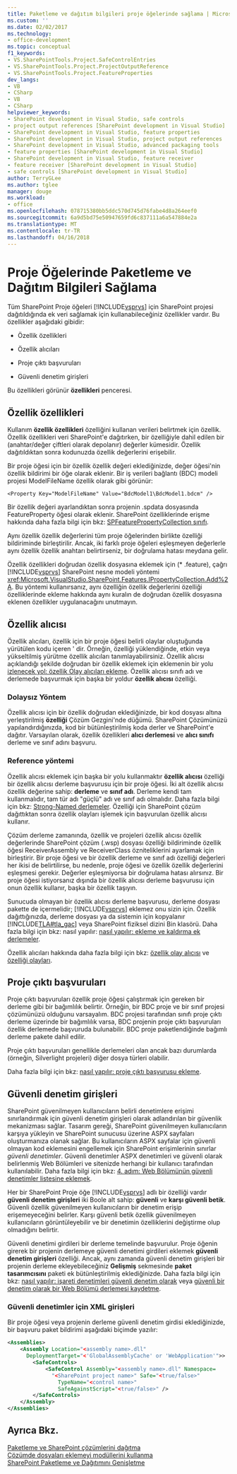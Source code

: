 ```yaml
---
title: Paketleme ve dağıtım bilgileri proje öğelerinde sağlama | Microsoft Docs
ms.custom: ''
ms.date: 02/02/2017
ms.technology:
- office-development
ms.topic: conceptual
f1_keywords:
- VS.SharePointTools.Project.SafeControlEntries
- VS.SharePointTools.Project.ProjectOutputReference
- VS.SharePointTools.Project.FeatureProperties
dev_langs:
- VB
- CSharp
- VB
- CSharp
helpviewer_keywords:
- SharePoint development in Visual Studio, safe controls
- project output references [SharePoint development in Visual Studio]
- SharePoint development in Visual Studio, feature properties
- SharePoint development in Visual Studio, project output references
- SharePoint development in Visual Studio, advanced packaging tools
- feature properties [SharePoint development in Visual Studio]
- SharePoint development in Visual Studio, feature receiver
- feature receiver [SharePoint development in Visual Studio]
- safe controls [SharePoint development in Visual Studio]
author: TerryGLee
ms.author: tglee
manager: douge
ms.workload:
- office
ms.openlocfilehash: 078715380bb5ddc570d745d76fabe4d8a264eef0
ms.sourcegitcommit: 6a9d5bd75e50947659fd6c837111a6a547884e2a
ms.translationtype: MT
ms.contentlocale: tr-TR
ms.lasthandoff: 04/16/2018
---
```

# <a name="providing-packaging-and-deployment-information-in-project-items"></a>Proje Öğelerinde Paketleme ve Dağıtım Bilgileri Sağlama
  Tüm SharePoint Proje öğeleri [!INCLUDE[vsprvs](../sharepoint/includes/vsprvs-md.md)] için SharePoint projesi dağıtıldığında ek veri sağlamak için kullanabileceğiniz özellikler vardır. Bu özellikler aşağıdaki gibidir:  
  
-   Özellik özellikleri  
  
-   Özellik alıcıları  
  
-   Proje çıktı başvuruları  
  
-   Güvenli denetim girişleri  
  
 Bu özellikleri görünür **özellikleri** penceresi.  
  
## <a name="feature-properties"></a>Özellik özellikleri  
 Kullanım **özellik özellikleri** özelliğini kullanan verileri belirtmek için özellik. Özellik özellikleri veri SharePoint'e dağıtırken, bir özelliğiyle dahil edilen bir (anahtar/değer çiftleri olarak depolanır) değerler kümesidir. Özellik dağıtıldıktan sonra kodunuzda özellik değerlerini erişebilir.  
  
 Bir proje öğesi için bir özellik özellik değeri eklediğinizde, değer öğesi'nin özellik bildirimi bir öğe olarak eklenir. Bir iş verileri bağlantı (BDC) modeli projesi ModelFileName özellik olarak gibi görünür:  
  
```  
<Property Key="ModelFileName" Value="BdcModel1\BdcModel1.bdcm" />   
```  
  
 Bir özellik değeri ayarlandıktan sonra projenin .spdata dosyasında FeatureProperty öğesi olarak eklenir. SharePoint özelliklerinde erişme hakkında daha fazla bilgi için bkz: [SPFeaturePropertyCollection sınıfı](http://go.microsoft.com/fwlink/?LinkId=177391).  
  
 Aynı özellik özellik değerlerini tüm proje öğelerinden birlikte özelliği bildiriminde birleştirilir. Ancak, iki farklı proje öğeleri eşleşmeyen değerlerle aynı özellik özellik anahtarı belirtirseniz, bir doğrulama hatası meydana gelir.  
  
 Özellik özellikleri doğrudan özellik dosyasına eklemek için (* .feature), çağrı [!INCLUDE[vsprvs](../sharepoint/includes/vsprvs-md.md)] SharePoint nesne modeli yöntemi <xref:Microsoft.VisualStudio.SharePoint.Features.IPropertyCollection.Add%2A>. Bu yöntemi kullanırsanız, aynı özelliğin özellik değerlerini özelliği özelliklerinde ekleme hakkında aynı kuralın de doğrudan özellik dosyasına eklenen özellikler uygulanacağını unutmayın.  
  
## <a name="feature-receiver"></a>Özellik alıcısı  
 Özellik alıcıları, özellik için bir proje öğesi belirli olaylar oluştuğunda yürütülen kodu içeren ' dir. Örneğin, özelliği yüklendiğinde, etkin veya yükseltilmiş yürütme özellik alıcıları tanımlayabilirsiniz. Özellik alıcısı açıklandığı şekilde doğrudan bir özellik eklemek için eklemenin bir yolu [izlenecek yol: özellik Olay alıcıları ekleme](../sharepoint/walkthrough-add-feature-event-receivers.md). Özellik alıcısı sınıfı adı ve derlemede başvurmak için başka bir yoldur **özellik alıcısı** özelliği.  
  
### <a name="direct-method"></a>Dolaysız Yöntem  
 Özellik alıcısı için bir özellik doğrudan eklediğinizde, bir kod dosyası altına yerleştirilmiş **özelliği** Çözüm Gezgini'nde düğümü. SharePoint Çözümünüzü yapılandırdığınızda, kod bir bütünleştirilmiş koda derler ve SharePoint'e dağıtır. Varsayılan olarak, özellik özellikleri **alıcı derlemesi** ve **alıcı sınıfı** derleme ve sınıf adını başvuru.  
  
### <a name="reference-method"></a>Reference yöntemi  
 Özellik alıcısı eklemek için başka bir yolu kullanmaktır **özellik alıcısı** özelliği bir özellik alıcısı derleme başvurusu için bir proje öğesi. İki alt özellik alıcısı özellik değerine sahip: **derleme** ve **sınıf adı**. Derleme kendi tam kullanmalıdır, tam tür adı "güçlü" adı ve sınıf adı olmalıdır. Daha fazla bilgi için bkz: [Strong-Named derlemeler](http://go.microsoft.com/fwlink/?LinkID=169573). Özelliği için SharePoint çözüm dağıttıktan sonra özellik olayları işlemek için başvurulan özellik alıcısı kullanır.  
  
 Çözüm derleme zamanında, özellik ve projeleri özellik alıcısı özellik değerlerinde SharePoint çözüm (.wsp) dosyası özelliği bildiriminde özellik öğesi ReceiverAssembly ve ReceiverClass özniteliklerini ayarlamak için birleştirir. Bir proje öğesi ve bir özellik derleme ve sınıf adı özelliği değerleri her ikisi de belirtilirse, bu nedenle, proje öğesi ve özellik özellik değerlerini eşleşmesi gerekir. Değerler eşleşmiyorsa bir doğrulama hatası alırsınız. Bir proje öğesi istiyorsanız dışında bir özellik alıcısı derleme başvurusu için onun özellik kullanır, başka bir özellik taşıyın.  
  
 Sunucuda olmayan bir özellik alıcısı derleme başvurusu, derleme dosyası pakette de içermelidir; [!INCLUDE[vsprvs](../sharepoint/includes/vsprvs-md.md)] eklemez onu sizin için. Özellik dağıttığınızda, derleme dosyası ya da sistemin için kopyalanır [!INCLUDE[TLA#tla_gac](../sharepoint/includes/tlasharptla-gac-md.md)] veya SharePoint fiziksel dizini Bin klasörü. Daha fazla bilgi için bkz: nasıl yapılır: [nasıl yapılır: ekleme ve kaldırma ek derlemeler](../sharepoint/how-to-add-and-remove-additional-assemblies.md).  
  
 Özellik alıcıları hakkında daha fazla bilgi için bkz: [özellik olay alıcısı](http://go.microsoft.com/fwlink/?LinkID=169574) ve [özelliği olayları](http://go.microsoft.com/fwlink/?LinkID=169575).  
  
## <a name="project-output-references"></a>Proje çıktı başvuruları  
 Proje çıktı başvuruları özellik proje öğesi çalıştırmak için gereken bir derleme gibi bir bağımlılık belirtir. Örneğin, bir BDC proje ve bir sınıf projesi çözümünüzü olduğunu varsayalım. BDC projesi tarafından sınıfı proje çıktı derleme üzerinde bir bağımlılık varsa, BDC projenin proje çıktı başvuruları özellik derlemede başvuruda bulunabilir. BDC proje paketlendiğinde bağımlı derleme pakete dahil edilir.  
  
 Proje çıktı başvuruları genellikle derlemeleri olan ancak bazı durumlarda (örneğin, Silverlight projeleri) diğer dosya türleri olabilir.  
  
 Daha fazla bilgi için bkz: [nasıl yapılır: proje çıktı başvurusu ekleme](../sharepoint/how-to-add-a-project-output-reference.md).  
  
## <a name="safe-control-entries"></a>Güvenli denetim girişleri  
 SharePoint güvenilmeyen kullanıcıların belirli denetimlere erişimi sınırlandırmak için güvenli denetim girişleri olarak adlandırılan bir güvenlik mekanizması sağlar. Tasarım gereği, SharePoint güvenilmeyen kullanıcıların karşıya yükleyin ve SharePoint sunucusu üzerine ASPX sayfaları oluşturmanıza olanak sağlar. Bu kullanıcıların ASPX sayfalar için güvenli olmayan kod eklemesini engellemek için SharePoint erişimlerinin sınırlar *güvenli denetimler*. Güvenli denetimler ASPX denetimleri ve güvenli olarak belirlenmiş Web Bölümleri ve sitenizde herhangi bir kullanıcı tarafından kullanılabilir. Daha fazla bilgi için bkz: [4. adım: Web Bölümünün güvenli denetimler listesine eklemek](http://go.microsoft.com/fwlink/?LinkID=171014).  
  
 Her bir SharePoint Proje öğe [!INCLUDE[vsprvs](../sharepoint/includes/vsprvs-md.md)] adlı bir özelliği vardır **güvenli denetim girişleri** iki Boole alt sahip: **güvenli** ve **karşı güvenli betik**. Güvenli özellik güvenilmeyen kullanıcıların bir denetim erişip erişemeyeceğini belirler. Karşı güvenli betik özellik güvenilmeyen kullanıcıların görüntüleyebilir ve bir denetimin özelliklerini değiştirme olup olmadığını belirtir.  
  
 Güvenli denetimi girdileri bir derleme temelinde başvurulur. Proje öğenin girerek bir projenin derlemeye güvenli denetimi girdileri eklemek **güvenli denetim girişleri** özelliği. Ancak, aynı zamanda güvenli denetim girişleri bir projenin derleme ekleyebileceğiniz **Gelişmiş** sekmesinde **paket tasarımcısını** paketi ek bütünleştirilmiş eklediğinizde. Daha fazla bilgi için bkz: [nasıl yapılır: işareti denetimleri güvenli denetim olarak](../sharepoint/how-to-mark-controls-as-safe-controls.md) veya [güvenli bir denetim olarak bir Web Bölümü derlemesi kaydetme](http://go.microsoft.com/fwlink/?LinkID=171013).  
  
### <a name="xml-entries-for-safe-controls"></a>Güvenli denetimler için XML girişleri  
 Bir proje öğesi veya projenin derleme güvenli denetim girdisi eklediğinizde, bir başvuru paket bildirimi aşağıdaki biçimde yazılır:  
  
```xml  
<Assemblies>  
    <Assembly Location="<assembly name>.dll"     
      DeploymentTarget="<'GlobalAssemblyCache' or 'WebApplication'">>  
        <SafeControls>  
            <SafeControl Assembly="<assembly name>.dll" Namespace=  
              "<SharePoint project name>" Safe="<true/false>"     
                TypeName="<control name>"   
                SafeAgainstScript="<true/false>" />  
        </SafeControls>  
    </Assembly>  
</Assemblies>  
```  
  
## <a name="see-also"></a>Ayrıca Bkz.  
 [Paketleme ve SharePoint çözümlerini dağıtma](../sharepoint/packaging-and-deploying-sharepoint-solutions.md)   
 [Çözümde dosyaları eklemeyi modüllerini kullanma](../sharepoint/using-modules-to-include-files-in-the-solution.md)   
 [SharePoint Paketleme ve Dağıtımını Genişletme](../sharepoint/extending-sharepoint-packaging-and-deployment.md)  
  